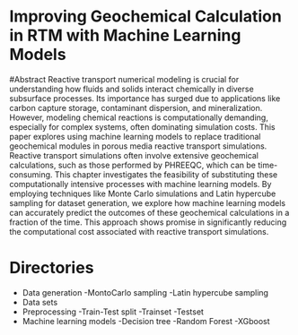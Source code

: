 # Improving Geochemical Calculation in RTM with Machine Learning Models
#Abstract
Reactive transport numerical modeling is crucial for understanding how fluids and solids interact chemically in diverse subsurface processes. Its importance has surged due to applications like carbon capture storage, contaminant dispersion, and mineralization. However, modeling chemical reactions is computationally demanding, especially for complex systems, often dominating simulation costs. This paper explores using machine learning models to replace traditional geochemical modules in porous media reactive transport simulations. Reactive transport simulations often involve extensive geochemical calculations, such as those performed by PHREEQC, which can be time-consuming. This chapter investigates the feasibility of substituting these computationally intensive processes with machine learning models. By employing techniques like Monte Carlo simulations and Latin hypercube sampling for dataset generation, we explore how machine learning models can accurately predict the outcomes of these geochemical calculations in a fraction of the time. This approach shows promise in significantly reducing the computational cost associated with reactive transport simulations.
# Directories
  * Data generation
      -MontoCarlo sampling
      -Latin hypercube sampling
  * Data sets
  * Preprocessing
     -Train-Test split
     -Trainset
     -Testset
  * Machine learning models
       -Decision tree
       -Random Forest
       -XGboost
           

